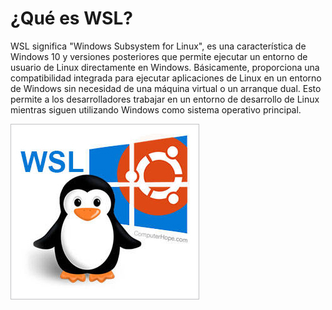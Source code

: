 # ¿Qué es WSL?

WSL significa "Windows Subsystem for Linux", es una característica de Windows 10 y versiones posteriores que permite ejecutar un entorno de usuario de Linux directamente en Windows. Básicamente, proporciona una compatibilidad integrada para ejecutar aplicaciones de Linux en un entorno de Windows sin necesidad de una máquina virtual o un arranque dual. Esto permite a los desarrolladores trabajar en un entorno de desarrollo de Linux mientras siguen utilizando Windows como sistema operativo principal.

![imagen](../img/wsl-tux.png)
